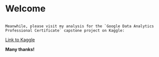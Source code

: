 # Welcome

```

Meanwhile, please visit my analysis for the `Google Data Analytics Professional Certificate` capstone project on Kaggle:

```

[Link to Kaggle](https://www.kaggle.com/altermann/cyclistic-case-study-google)


**Many thanks!**


